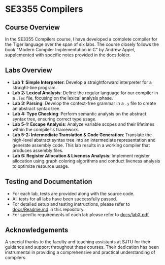 # SE3355 Compilers

## Course Overview

In the SE3355 Compilers course, I have developed a complete compiler for the Tiger language over the span of six labs. The course closely follows the book "Modern Compiler Implementation in C" by Andrew Appel, supplemented with specific notes provided in the [docs](/docs) folder.

## Labs Overview

- **Lab 1: Simple Interpreter**: Develop a straightforward interpreter for a straight-line program.
- **Lab 2: Lexical Analysis**: Define the regular language for our compiler in a `.lex` file, focusing on the lexical analysis phase.
- **Lab 3: Parsing**: Develop the context-free grammar in a `.y` file to create an abstract syntax tree.
- **Lab 4: Type Checking**: Perform semantic analysis on the abstract syntax tree, ensuring correct type usage.
- **Lab 5-1: Escape Analysis**: Analyze variable scopes and their lifetimes within the compiler's framework.
- **Lab 5-2: Intermediate Translation & Code Generation**: Translate the high-level abstract syntax tree into an intermediate representation and generate assembly code. This lab results in a working compiler that produces assembly files.
- **Lab 6: Register Allocation & Liveness Analysis**: Implement register allocation using graph coloring algorithms and conduct liveness analysis to optimize resource usage.

## Testing and Documentation

- For each lab, tests are provided along with the source code.
- All tests for all labs have been successfully passed.
- For detailed setup and testing instructions, please refer to [docs/Readme.md](docs/README.md) in this repository.
- For specific requirements of each lab please refer to [docs/labX.pdf](/docs)

## Acknowledgements

A special thanks to the faculty and teaching assistants at SJTU for their guidance and support throughout these courses. Their dedication has been instrumental in providing a comprehensive and practical understanding of compilers.
